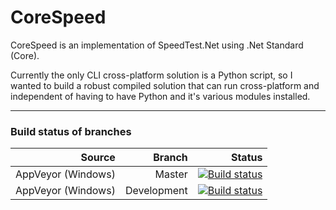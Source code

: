 CoreSpeed
=========

CoreSpeed is an implementation of SpeedTest.Net using .Net Standard (Core).  

Currently the only CLI cross-platform solution is a Python script, so I wanted to build a robust compiled solution that can run cross-platform and independent of having to have Python and it's various modules installed.

----------------------------------------------------------------------------------------------------------------------------------------------------


### Build status of branches
| Source | Branch | Status |
|-------:|-------:|-------:|
| AppVeyor (Windows) | Master |[![Build status](https://ci.appveyor.com/api/projects/status/o4ysawi7nqumr03w/branch/master?svg=true)](https://ci.appveyor.com/project/tibmeister/corespeed/branch/master)|
| AppVeyor (Windows) | Development |[![Build status](https://ci.appveyor.com/api/projects/status/o4ysawi7nqumr03w/branch/development?svg=true)](https://ci.appveyor.com/project/tibmeister/corespeed/branch/development)|
